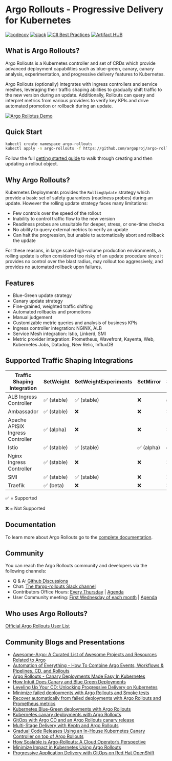 
# Argo Rollouts - Progressive Delivery for Kubernetes

[![codecov](https://codecov.io/gh/argoproj/argo-rollouts/branch/master/graph/badge.svg)](https://codecov.io/gh/argoproj/argo-rollouts)
[![slack](https://img.shields.io/badge/slack-argoproj-brightgreen.svg?logo=slack)](https://argoproj.github.io/community/join-slack)
[![CII Best Practices](https://bestpractices.coreinfrastructure.org/projects/3834/badge)](https://bestpractices.coreinfrastructure.org/projects/3834)
[![Artifact HUB](https://img.shields.io/endpoint?url=https://artifacthub.io/badge/repository/argo-rollouts)](https://artifacthub.io/packages/helm/argo/argo-rollouts)

## What is Argo Rollouts?

Argo Rollouts is a Kubernetes controller and set of CRDs which provide advanced deployment capabilities such as blue-green, canary, canary analysis, experimentation, and progressive delivery features to Kubernetes.

Argo Rollouts (optionally) integrates with ingress controllers and service meshes, leveraging their traffic shaping abilities to gradually shift traffic to the new version during an update. Additionally, Rollouts can query and interpret metrics from various providers to verify key KPIs and drive automated promotion or rollback during an update.

[![Argo Rollotus Demo](https://img.youtube.com/vi/hIL0E2gLkf8/0.jpg)](https://youtu.be/hIL0E2gLkf8)

## Quick Start

```bash
kubectl create namespace argo-rollouts
kubectl apply -n argo-rollouts -f https://github.com/argoproj/argo-rollouts/releases/latest/download/install.yaml
```

Follow the full [getting started guide](docs/getting-started.md) to walk through creating and then updating a rollout object.

## Why Argo Rollouts?

Kubernetes Deployments provides the `RollingUpdate` strategy which provide a basic set of safety guarantees (readiness probes) during an update. However the rolling update strategy faces many limitations:

* Few controls over the speed of the rollout
* Inability to control traffic flow to the new version
* Readiness probes are unsuitable for deeper, stress, or one-time checks
* No ability to query external metrics to verify an update
* Can halt the progression, but unable to automatically abort and rollback the update

For these reasons, in large scale high-volume production environments, a rolling update is often considered too risky of an update procedure since it provides no control over the blast radius, may rollout too aggressively, and provides no automated rollback upon failures.

## Features

* Blue-Green update strategy
* Canary update strategy
* Fine-grained, weighted traffic shifting
* Automated rollbacks and promotions
* Manual judgement
* Customizable metric queries and analysis of business KPIs
* Ingress controller integration: NGINX, ALB
* Service Mesh integration: Istio, Linkerd, SMI
* Metric provider integration: Prometheus, Wavefront, Kayenta, Web, Kubernetes Jobs, Datadog, New Relic, InfluxDB

## Supported Traffic Shaping Integrations
| Traffic Shaping Integration       | SetWeight                    | SetWeightExperiments        | SetMirror                  | SetHeader                  |
|-----------------------------------|------------------------------|-----------------------------|----------------------------|----------------------------|
| ALB Ingress Controller            | :white_check_mark: (stable)  | :white_check_mark: (stable) | :x:                        | :white_check_mark: (alpha) |
| Ambassador                        | :white_check_mark: (stable)  | :x:                         | :x:                        | :x:                        |
| Apache APISIX Ingress Controller  | :white_check_mark: (alpha)   | :x:                         | :x:                        | :x:                        |
| Istio                             | :white_check_mark: (stable)  | :white_check_mark: (stable) | :white_check_mark: (alpha) | :white_check_mark: (alpha) |
| Nginx Ingress Controller          | :white_check_mark: (stable)  | :x:                         | :x:                        | :x:                        |
| SMI                               | :white_check_mark: (stable)  | :white_check_mark: (stable) | :x:                        | :x:                        |
| Traefik                           | :white_check_mark: (beta)    | :x:                         | :x:                        | :x:                        |

:white_check_mark: = Supported

:x: = Not Supported

## Documentation

To learn more about Argo Rollouts go to the [complete documentation](https://argoproj.github.io/argo-rollouts/).

## Community

You can reach the Argo Rollouts community and developers via the following channels:

* Q & A: [Github Discussions](https://github.com/argoproj/argo-rollouts/discussions)
* Chat: [The #argo-rollouts Slack channel](https://argoproj.github.io/community/join-slack)
* Contributors Office Hours: [Every Thursday](https://calendar.google.com/calendar/u/0/embed?src=argoproj@gmail.com) | [Agenda](https://docs.google.com/document/d/1xkoFkVviB70YBzSEa4bDnu-rUZ1sIFtwKKG1Uw8XsY8)
* User Community meeting: [First Wednesday of each month](https://calendar.google.com/calendar/u/0/embed?src=argoproj@gmail.com) | [Agenda](https://docs.google.com/document/d/1ttgw98MO45Dq7ZUHpIiOIEfbyeitKHNfMjbY5dLLMKQ)

## Who uses Argo Rollouts?

[Official Argo Rollouts User List](https://github.com/argoproj/argo-rollouts/blob/master/USERS.md)

## Community Blogs and Presentations

* [Awesome-Argo: A Curated List of Awesome Projects and Resources Related to Argo](https://github.com/terrytangyuan/awesome-argo)
* [Automation of Everything - How To Combine Argo Events, Workflows & Pipelines, CD, and Rollouts](https://youtu.be/XNXJtxkUKeY)
* [Argo Rollouts - Canary Deployments Made Easy In Kubernetes](https://youtu.be/84Ky0aPbHvY)
* [How Intuit Does Canary and Blue Green Deployments](https://www.youtube.com/watch?v=yeVkTTO9nOA)
* [Leveling Up Your CD: Unlocking Progressive Delivery on Kubernetes](https://www.youtube.com/watch?v=Nv0PPwbIEkY)
* [Minimize failed deployments with Argo Rollouts and Smoke tests](https://codefresh.io/continuous-deployment/minimize-failed-deployments-argo-rollouts-smoke-tests/)
* [Recover automatically from failed deployments with Argo Rollouts and Prometheus metrics](https://codefresh.io/continuous-deployment/recover-automatically-from-failed-deployments/)
* [Kubernetes Blue-Green deployments with Argo Rollouts](https://www.youtube.com/watch?v=krDxDz4V4Tg)
* [Kubernetes canary deployments with Argo Rollouts](https://www.youtube.com/watch?v=fviYWA2mcF8)
* [GitOps with Argo CD and an Argo Rollouts canary release](https://www.youtube.com/watch?v=35Qimb_AZ8U)
* [Multi-Stage Delivery with Keptn and Argo Rollouts](https://www.youtube.com/watch?v=w-E8FzTbN3g&t=1s)
* [Gradual Code Releases Using an In-House Kubernetes Canary Controller on top of Argo Rollouts](https://doordash.engineering/2021/04/14/gradual-code-releases-using-an-in-house-kubernetes-canary-controller/)
* [How Scalable is Argo-Rollouts: A Cloud Operator’s Perspective](https://www.youtube.com/watch?v=rCEhxJ2NSTI)
* [Minimize Impact in Kubernetes Using Argo Rollouts](https://medium.com/@arielsimhon/minimize-impact-in-kubernetes-using-argo-rollouts-992fb9519969)
* [Progressive Application Delivery with GitOps on Red Hat OpenShift](https://www.youtube.com/watch?v=DfeL7cdTx4c)
